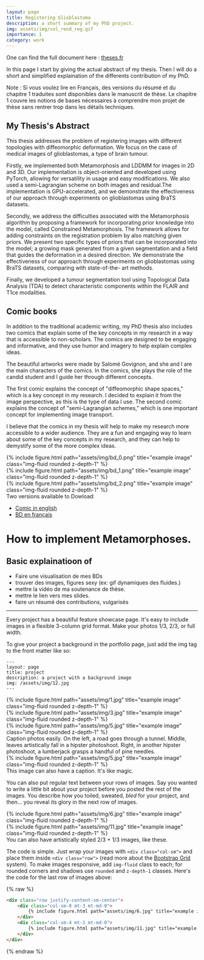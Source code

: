 ```yaml
---
layout: page
title: Registering Glioblastoma
description: a short summary of my PhD project.
img: assets/img/vol_rend_reg.gif
importance: 1
category: work
---
```


One can find the full document here : <a href="https://www.theses.fr/s228301">theses.fr</a>

In this page I start by giving the actual abstract of my thesis. Then I will do a short and simplified explaination of the differents contribution of my PhD. 

Note : Si vous voulez lire en Français, des versions du résumé et du chapitre 1 traduites sont disponibles dans le manuscrit de thèse. Le chapitre 1 couvre les notions de bases nécessaires à comprendre mon projet de thèse sans rentrer trop dans les détails techniques.

## My Thesis's Abstract
This thesis addresses the problem of registering images with different topologies with diffeomorphic deformation. We focus on the case of medical images of glioblastomas, a type of brain tumour.

 Firstly, we implemented both Metamorphosis and LDDMM for images in 2D and 3D. Our implementation is object-oriented and developed using PyTorch, allowing for versatility in usage and easy modifications. We also used a semi-Lagrangian scheme on both images and residual.The implementation is GPU-accelerated, and we demonstrate the effectiveness of our approach through experiments on glioblastomas using BraTS datasets.
 
 Secondly, we address the difficulties associated with the Metamorphosis algorithm by proposing a framework for incorporating prior knowledge into the model, called Constrained Metamorphosis. The framework allows for adding constraints on the registration problem by also matching given priors. We present two specific types of priors that can be incorporated into the model; a growing mask generated from a given segmentation and a field that guides the deformation in a desired direction. We demonstrate the effectiveness of our approach through experiments on glioblastomas using BraTS datasets, comparing with state-of-the- art methods.
 
 Finally, we developed a tumour segmentation tool using Topological Data Analysis (TDA) to detect characteristic components within the FLAIR and T1ce modalities.

## Comic books 

In addition to the traditional academic writing, my PhD thesis also includes two comics that explain some of the key concepts in my research in a way that is accessible to non-scholars. The comics are designed to be engaging and informative, and they use humor and imagery to help explain complex ideas.

The beautiful artworks were made by Salomé Govignon, and she and I are the main characters of the comics. In the comics, she plays the role of the candid student and I guide her through different concepts.

The first comic explains the concept of "diffeomorphic shape spaces," which is a key concept in my research. I decided to explain it from the image perspective, as this is the type of data I use. The second comic explains the concept of "semi-Lagrangian schemes," which is one important concept for implementing image transport.

I believe that the comics in my thesis will help to make my research more accessible to a wider audience. They are a fun and engaging way to learn about some of the key concepts in my research, and they can help to demystify some of the more complex ideas.

<div class="row">
    <div class="col-sm mt-3 mt-md-0">
        {% include figure.html path="assets/img/bd_0.png" title="example image" class="img-fluid rounded z-depth-1" %}
    </div>
    <div class="col-sm mt-3 mt-md-0">
        {% include figure.html path="assets/img/bd_1.png" title="example image" class="img-fluid rounded z-depth-1" %}
    </div>
    <div class="col-sm mt-3 mt-md-0">
        {% include figure.html path="assets/img/bd_2.png" title="example image" class="img-fluid rounded z-depth-1" %}
    </div>
</div>
<div class="caption">
    Two versions available to Dowload:
    <ul>
        <li><a href="https://helios2.mi.parisdescartes.fr/~afrancoi/AntonFRANCOIS_files/BD_env2.pdf">Comic in english</a></li>
        <li><a href="https://helios2.mi.parisdescartes.fr/~afrancoi/AntonFRANCOIS_files/BD_frv2.pdf">BD en français</a></li>
    </ul>
</div>


# How to implement Metamorphoses.

## Basic explainatioon of 



- Faire une visualisation de mes BDs
- trouver des images, figures sexy (ex: gif dynamiques des fluides.)
- mettre la vidéo de ma soutenance de thèse.
- mettre le lien vers mes slides.
- faire un résumé des contributions, vulgarisés
_________________________________

Every project has a beautiful feature showcase page.
It's easy to include images in a flexible 3-column grid format.
Make your photos 1/3, 2/3, or full width.

To give your project a background in the portfolio page, just add the img tag to the front matter like so:

    ---
    layout: page
    title: project
    description: a project with a background image
    img: /assets/img/12.jpg
    ---

<div class="row">
    <div class="col-sm mt-3 mt-md-0">
        {% include figure.html path="assets/img/1.jpg" title="example image" class="img-fluid rounded z-depth-1" %}
    </div>
    <div class="col-sm mt-3 mt-md-0">
        {% include figure.html path="assets/img/3.jpg" title="example image" class="img-fluid rounded z-depth-1" %}
    </div>
    <div class="col-sm mt-3 mt-md-0">
        {% include figure.html path="assets/img/5.jpg" title="example image" class="img-fluid rounded z-depth-1" %}
    </div>
</div>
<div class="caption">
    Caption photos easily. On the left, a road goes through a tunnel. Middle, leaves artistically fall in a hipster photoshoot. Right, in another hipster photoshoot, a lumberjack grasps a handful of pine needles.
</div>
<div class="row">
    <div class="col-sm mt-3 mt-md-0">
        {% include figure.html path="assets/img/5.jpg" title="example image" class="img-fluid rounded z-depth-1" %}
    </div>
</div>
<div class="caption">
    This image can also have a caption. It's like magic.
</div>

You can also put regular text between your rows of images.
Say you wanted to write a little bit about your project before you posted the rest of the images.
You describe how you toiled, sweated, *bled* for your project, and then... you reveal its glory in the next row of images.


<div class="row justify-content-sm-center">
    <div class="col-sm-8 mt-3 mt-md-0">
        {% include figure.html path="assets/img/6.jpg" title="example image" class="img-fluid rounded z-depth-1" %}
    </div>
    <div class="col-sm-4 mt-3 mt-md-0">
        {% include figure.html path="assets/img/11.jpg" title="example image" class="img-fluid rounded z-depth-1" %}
    </div>
</div>
<div class="caption">
    You can also have artistically styled 2/3 + 1/3 images, like these.
</div>


The code is simple.
Just wrap your images with `<div class="col-sm">` and place them inside `<div class="row">` (read more about the <a href="https://getbootstrap.com/docs/4.4/layout/grid/">Bootstrap Grid</a> system).
To make images responsive, add `img-fluid` class to each; for rounded corners and shadows use `rounded` and `z-depth-1` classes.
Here's the code for the last row of images above:

{% raw %}
```html
<div class="row justify-content-sm-center">
    <div class="col-sm-8 mt-3 mt-md-0">
        {% include figure.html path="assets/img/6.jpg" title="example image" class="img-fluid rounded z-depth-1" %}
    </div>
    <div class="col-sm-4 mt-3 mt-md-0">
        {% include figure.html path="assets/img/11.jpg" title="example image" class="img-fluid rounded z-depth-1" %}
    </div>
</div>
```
{% endraw %}
